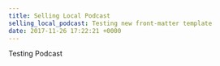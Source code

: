 ```yaml
---
title: Selling Local Podcast
selling_local_podcast: Testing new front-matter template
date: 2017-11-26 17:22:21 +0000
---
```

Testing Podcast